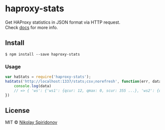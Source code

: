 # haproxy-stats
Get HAProxy statistics in JSON format via HTTP request.  
Check [docs](http://www.haproxy.org/#docs) for more info.


## Install

```
$ npm install --save haproxy-stats
```


### Usage

```js
var haStats = require('haproxy-stats');
haStats('http://localhost:1337/stats;csv;norefresh', function(err, data) {
    console.log(data)
    // => { 'ws': {'ws1': {qcur: 12, qmax: 0, scur: 355 ...}, 'ws2': {qcur: 0, qmax: 0, scur: 301 ...} } }
})
```

## License

MIT © [Nikolay Spiridonov](https://github.com/sohje)